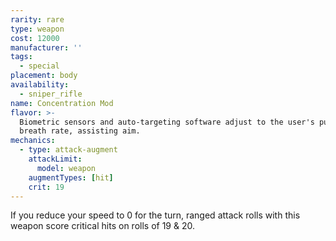 ```yaml
---
rarity: rare
type: weapon
cost: 12000
manufacturer: ''
tags:
  - special
placement: body
availability:
  - sniper_rifle
name: Concentration Mod
flavor: >-
  Biometric sensors and auto-targeting software adjust to the user's pulse and
  breath rate, assisting aim.
mechanics:
  - type: attack-augment
    attackLimit:
      model: weapon
    augmentTypes: [hit]
    crit: 19
---
```

If you reduce your speed to 0 for the turn, ranged attack rolls with this weapon score critical hits on rolls of 19 & 20.
